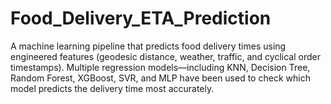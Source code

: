 # Food_Delivery_ETA_Prediction
A machine learning pipeline that predicts food delivery times using engineered features (geodesic distance, weather, traffic, and cyclical order timestamps). Multiple regression models—including KNN, Decision Tree, Random Forest, XGBoost, SVR, and MLP have been used to check which model predicts the delivery time most accurately. 
